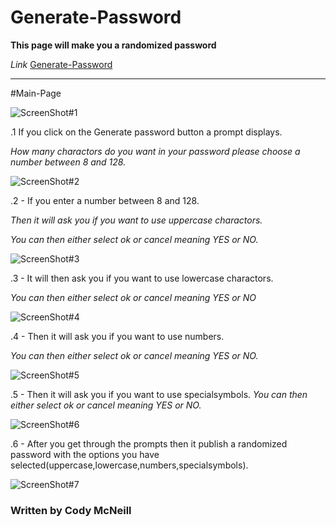 # Generate-Password

**This page will make you a randomized password**

*Link* [Generate-Password](www.******.com"Generate-Password")

---

#Main-Page 

![ScreenShot#1]()

.1 If you click on the Generate password button a prompt displays. 

  *How many charactors do you want in your password please choose a number between 8 and 128.*


![ScreenShot#2]()

.2 - If you enter a number between 8 and 128.

*Then it will ask you if you want to use uppercase charactors.*

*You can then either select ok or cancel meaning YES or NO.*

![ScreenShot#3]()

.3 - It will then ask you if you want to use lowercase charactors.

*You can then either select ok or cancel meaning YES or NO*

![ScreenShot#4]()

.4 - Then it will ask you if you want to use numbers.

*You can then either select ok or cancel meaning YES or NO.*


![ScreenShot#5]()

.5 - Then it will ask you if you want to use specialsymbols.
*You can then either select ok or cancel meaning YES or NO.*


![ScreenShot#6]()

.6 - After you get through the prompts then it publish a randomized password with the options you have selected(uppercase,lowercase,numbers,specialsymbols).


![ScreenShot#7]()













### Written by Cody McNeill